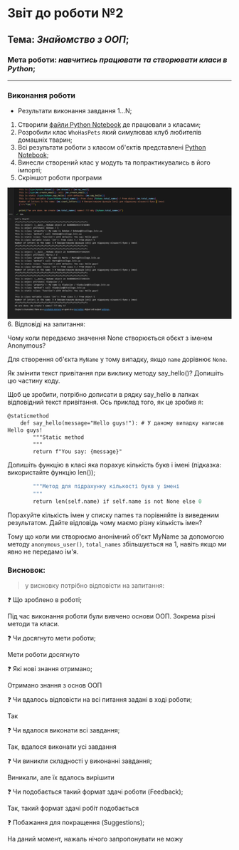 # Звіт до роботи №2
## Тема: _Знайомство з ООП_;
### Мета роботи: _навчитись працювати та створювати класи в Python_;
---
### Виконання роботи
- Результати виконання завдання 1...N;
1. Створили [файли Python Notebook](note.ipynb) де працювали з класами;
2. Розробили клас `WhoHasPets` який симулював клуб любителів домашніх тварин;
3. Всі результати роботи з класом об'єктів представлені [Python Notebook](note.ipynb);
4. Винесли створений клас у модуть та попрактикувались в його імпорті;
5. Скріншот роботи програми

![Alt text](image.png)
6. Відповіді на запитання:

Чому коли передаємо значення None створюється обєкт з іменем Anonymous?

Для створення об'єкта `MyName` у тому випадку, якщо `name` дорівнює `None`.

Як змінити текст привітання при виклику методу say_hello()? Допишіть цю частину коду.

Щоб це зробити, потрібно дописати в рядку say_hello в лапках відповідний текст привітання. Ось приклад того, як це зробив я:

```
@staticmethod
    def say_hello(message="Hello guys!"): # У даному випадку написав Hello guys!
        """Static method
        """
        return f"You say: {message}"
``````

Допишіть функцію в класі яка порахує кількість букв і імені (підказка: використайте функцію len());

```def count_letters(self):
        """Метод для підрахунку кількості букв у імені
        """
        return len(self.name) if self.name is not None else 0
``````

Порахуйте кількість імен у списку names та порівняйте із виведеним результатом. Дайте відповідь чому маємо різну кількість імен?

Тому що коли ми створюємо анонімний об'єкт MyName за допомогою методу `anonymous_user()`, `total_names` збільшується на 1, навіть якщо ми явно не передамо ім'я.

### Висновок:
>у висновку потрібно відповісти на запитання:

❓ Що зроблено в роботі;

Під час виконання роботи були вивчено основи ООП. Зокрема різні методи та класи.

❓ Чи досягнуто мети роботи;

Мети роботи досягнуто

❓ Які нові знання отримано;

Отримано знання з основ ООП

❓ Чи вдалось відповісти на всі питання задані в ході роботи;

Так

❓ Чи вдалося виконати всі завдання;

Так, вдалося виконати усі завдання

❓ Чи виникли складності у виконанні завдання;

Виникали, але їх вдалось вирішити

❓ Чи подобається такий формат здачі роботи (Feedback);

Так, такий формат здачі робіт подобається

❓ Побажання для покращення (Suggestions);

На даний момент, нажаль нічого запропонувати не можу
